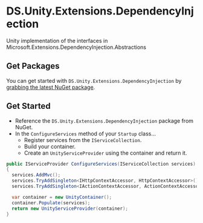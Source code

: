 # DS.Unity.Extensions.DependencyInjection
Unity implementation of the interfaces in Microsoft.Extensions.DependencyInjection.Abstractions

## Get Packages

You can get started with `DS.Unity.Extensions.DependencyInjection` by [grabbing the latest NuGet package](https://www.nuget.org/packages/DS.Unity.Extensions.DependencyInjection).


## Get Started

- Reference the `DS.Unity.Extensions.DependencyInjection` package from NuGet.
- In the `ConfigureServices` method of your `Startup` class...
  - Register services from the `IServiceCollection`.
  - Build your container.
  - Create an `UnityServiceProvider` using the container and return it.

```C#
public IServiceProvider ConfigureServices(IServiceCollection services)
{
  services.AddMvc();
  services.TryAddSingleton<IHttpContextAccessor, HttpContextAccessor>();
  services.TryAddSingleton<IActionContextAccessor, ActionContextAccessor>();

  var container = new UnityContainer();
  container.Populate(services);
  return new UnityServiceProvider(container);
}
```
